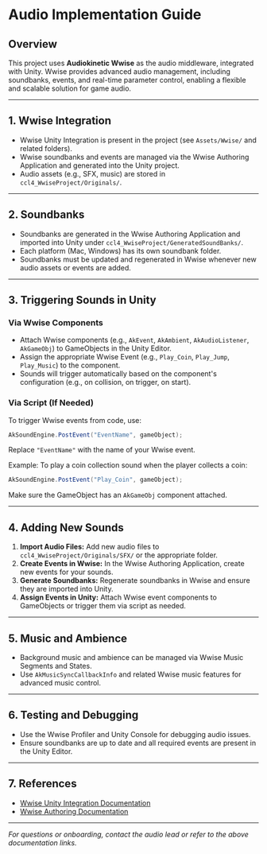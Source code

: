 # Audio Implementation Guide

## Overview

This project uses **Audiokinetic Wwise** as the audio middleware, integrated with Unity. Wwise provides advanced audio management, including soundbanks, events, and real-time parameter control, enabling a flexible and scalable solution for game audio.

---

## 1. Wwise Integration

- Wwise Unity Integration is present in the project (see `Assets/Wwise/` and related folders).
- Wwise soundbanks and events are managed via the Wwise Authoring Application and generated into the Unity project.
- Audio assets (e.g., SFX, music) are stored in `ccl4_WwiseProject/Originals/`.

---

## 2. Soundbanks

- Soundbanks are generated in the Wwise Authoring Application and imported into Unity under `ccl4_WwiseProject/GeneratedSoundBanks/`.
- Each platform (Mac, Windows) has its own soundbank folder.
- Soundbanks must be updated and regenerated in Wwise whenever new audio assets or events are added.

---

## 3. Triggering Sounds in Unity

### Via Wwise Components 

- Attach Wwise components (e.g., `AkEvent`, `AkAmbient`, `AkAudioListener`, `AkGameObj`) to GameObjects in the Unity Editor.
- Assign the appropriate Wwise Event (e.g., `Play_Coin`, `Play_Jump`, `Play_Music`) to the component.
- Sounds will trigger automatically based on the component's configuration (e.g., on collision, on trigger, on start).

### Via Script (If Needed)

To trigger Wwise events from code, use:

```csharp
AkSoundEngine.PostEvent("EventName", gameObject);
```
Replace `"EventName"` with the name of your Wwise event.

Example: To play a coin collection sound when the player collects a coin:

```csharp
AkSoundEngine.PostEvent("Play_Coin", gameObject);
```

Make sure the GameObject has an `AkGameObj` component attached.

---

## 4. Adding New Sounds

1. **Import Audio Files:** Add new audio files to `ccl4_WwiseProject/Originals/SFX/` or the appropriate folder.
2. **Create Events in Wwise:** In the Wwise Authoring Application, create new events for your sounds.
3. **Generate Soundbanks:** Regenerate soundbanks in Wwise and ensure they are imported into Unity.
4. **Assign Events in Unity:** Attach Wwise event components to GameObjects or trigger them via script as needed.

---

## 5. Music and Ambience

- Background music and ambience can be managed via Wwise Music Segments and States.
- Use `AkMusicSyncCallbackInfo` and related Wwise music features for advanced music control.

---

## 6. Testing and Debugging

- Use the Wwise Profiler and Unity Console for debugging audio issues.
- Ensure soundbanks are up to date and all required events are present in the Unity Editor.

---

## 7. References

- [Wwise Unity Integration Documentation](https://www.audiokinetic.com/library/edge/?source=Unity)
- [Wwise Authoring Documentation](https://www.audiokinetic.com/library/edge/?source=Help)

---

*For questions or onboarding, contact the audio lead or refer to the above documentation links.* 